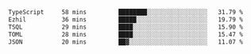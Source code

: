 <!--START_SECTION:waka-->

```txt
TypeScript     58 mins         ████████░░░░░░░░░░░░░░░░░   31.79 %
Ezhil          36 mins         █████░░░░░░░░░░░░░░░░░░░░   19.79 %
TSQL           29 mins         ████░░░░░░░░░░░░░░░░░░░░░   15.90 %
TOML           28 mins         ████░░░░░░░░░░░░░░░░░░░░░   15.47 %
JSON           20 mins         ██▓░░░░░░░░░░░░░░░░░░░░░░   11.07 %
```

<!--END_SECTION:waka-->